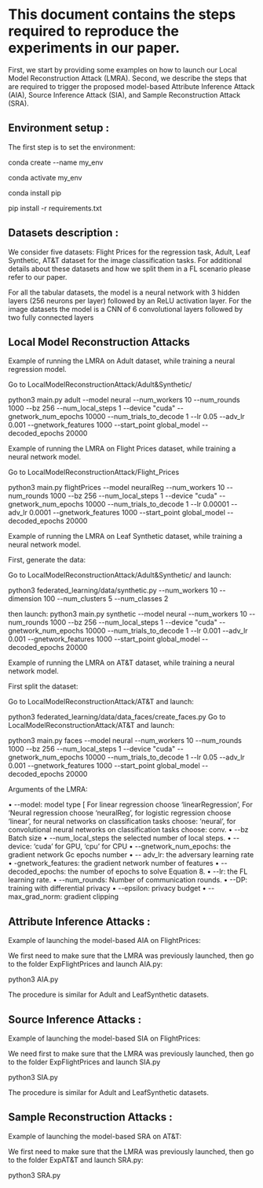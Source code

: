 # This document contains the steps required to reproduce the experiments in our paper.



First, we start by providing some examples on how to launch our Local Model Reconstruction Attack (LMRA). Second, we describe the steps that are required to trigger the proposed model-based Attribute Inference Attack (AIA), Source Inference Attack (SIA), and Sample Reconstruction Attack (SRA).



## Environment setup : 


The first step is to set the environment:

conda create --name my_env

conda activate my_env

conda install pip

pip install -r requirements.txt


## Datasets description : 


We consider five datasets: Flight Prices for the regression task, Adult, Leaf Synthetic, AT\&T dataset for the image classification tasks. For additional details about these datasets and how we split them in a FL scenario please refer to our paper.

For all the tabular datasets, the model is a neural network with 3 hidden layers (256 neurons per layer) followed by an ReLU activation layer. For the image datasets the model is a CNN of 6 convolutional layers followed by two fully connected layers




## Local Model Reconstruction Attacks 



Example of running the LMRA on Adult dataset, while training a neural regression model.

Go to LocalModelReconstructionAttack/Adult&Synthetic/

python3 main.py adult --model neural --num_workers 10 --num_rounds 1000 --bz 256 --num_local_steps 1 --device "cuda" --gnetwork_num_epochs 10000 --num_trials_to_decode 1 --lr 0.05 --adv_lr 0.001 --gnetwork_features 1000 --start_point global_model --decoded_epochs 20000

Example of running the LMRA on Flight Prices dataset, while training a neural network model.

Go to LocalModelReconstructionAttack/Flight_Prices

python3 main.py flightPrices --model neuralReg --num_workers 10 --num_rounds 1000 --bz 256 --num_local_steps 1 --device "cuda" --gnetwork_num_epochs 10000 --num_trials_to_decode 1 --lr 0.00001 --adv_lr 0.0001 --gnetwork_features 1000 --start_point global_model --decoded_epochs 20000

Example of running the LMRA on Leaf Synthetic dataset, while training a neural network model.

First, generate the data:

Go to LocalModelReconstructionAttack/Adult&Synthetic/ and launch:

python3 federated_learning/data/synthetic.py --num_workers 10 --dimension 100 --num_clusters 5 --num_classes 2

then launch:
python3 main.py synthetic --model neural --num_workers 10 --num_rounds 1000 --bz 256 --num_local_steps 1 --device "cuda" --gnetwork_num_epochs 10000 --num_trials_to_decode 1 --lr 0.001 --adv_lr 0.001 --gnetwork_features 1000 --start_point global_model --decoded_epochs 20000

Example of running the LMRA on AT&T dataset, while training a neural network model.

First split the dataset:

Go to LocalModelReconstructionAttack/AT&T and launch:

python3 federated_learning/data/data_faces/create_faces.py
Go to LocalModelReconstructionAttack/AT&T and launch:

python3 main.py faces --model neural --num_workers 10 --num_rounds 1000 --bz 256 --num_local_steps 1 --device "cuda" --gnetwork_num_epochs 10000 --num_trials_to_decode 1 --lr 0.05 --adv_lr 0.001 --gnetwork_features 1000 --start_point global_model --decoded_epochs 20000




Arguments of the LMRA:

•	--model: model type [ For linear regression choose ‘linearRegression’, For ‘Neural regression choose ‘neuralReg’, for logistic regression choose ‘linear’, for neural networks on classification tasks choose: ‘neural’, for convolutional neural networks on classification tasks choose: conv.
•	--bz  Batch size
•	 --num_local_steps  the selected number of local steps.
•	--device: ‘cuda’ for GPU, ‘cpu’ for CPU
•	--gnetwork_num_epochs: the gradient network Gc epochs number
•	-- adv_lr: the adversary learning rate
•	-gnetwork_features: the gradient network number of features
•	--decoded_epochs: the number of epochs to solve Equation 8.
•	--lr: the FL learning rate.
•	--num_rounds: Number of communication rounds.
•	--DP: training with differential privacy
•	--epsilon: privacy budget
•	--max_grad_norm: gradient clipping



## Attribute Inference Attacks : 


Example of launching the model-based AIA on FlightPrices:

We first need to make sure that the LMRA was previously launched, then go to the folder ExpFlightPrices and launch AIA.py:

python3 AIA.py

The procedure is similar for Adult and LeafSynthetic datasets.


## Source Inference Attacks : 

Example of launching the model-based SIA on FlightPrices:

We need first to make sure that the LMRA was previously launched, then go to the folder ExpFlightPrices and launch SIA.py

python3 SIA.py

The procedure is similar for Adult and LeafSynthetic datasets.


## Sample Reconstruction Attacks : 
Example of launching the model-based SRA on AT&T:

We first need to make sure that the LMRA was previously launched, then go to the folder ExpAT&T and launch SRA.py:

python3 SRA.py


